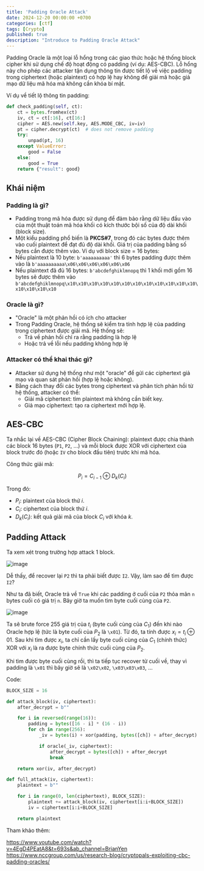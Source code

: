 ```yaml
---
title: 'Padding Oracle Attack'
date: 2024-12-20 00:00:00 +0700
categories: [ctf]
tags: [Crypto]
published: true
description: "Introduce to Padding Oracle Attack"
---
```


Padding Oracle là một loại lỗ hổng trong các giao thức hoặc hệ thống block cipher khi sử dụng chế độ hoạt động có padding (ví dụ: AES-CBC). Lỗ hổng này cho phép các attacker tận dụng thông tin được tiết lộ về việc padding trong ciphertext (hoặc plaintext) có hợp lệ hay không để giải mã hoặc giả mạo dữ liệu mã hóa mà không cần khóa bí mật.

Ví dụ về tiết lộ thông tin padding:
```python
def check_padding(self, ct):
    ct = bytes.fromhex(ct)
    iv, ct = ct[:16], ct[16:]
    cipher = AES.new(self.key, AES.MODE_CBC, iv=iv)
    pt = cipher.decrypt(ct)  # does not remove padding
    try:
        unpad(pt, 16)
    except ValueError:
        good = False
    else:
        good = True
    return {"result": good}
```

## Khái niệm
### Padding là gì?
- Padding trong mã hóa được sử dụng để đảm bảo rằng dữ liệu đầu vào của một thuật toán mã hóa khối có kích thước bội số của độ dài khối (block size).
- Một kiểu padding phổ biến là **PKCS#7**, trong đó các bytes được thêm vào cuối plaintext để đạt đủ độ dài khối. Giá trị của padding bằng số bytes cần được thêm vào.
Ví dụ với block size = 16 bytes:
- Nếu plaintext là 10 byte: `b'aaaaaaaaaa'` thì 6 bytes padding được thêm vào là `b'aaaaaaaaaa\x06\x06\x06\x06\x06\x06`
- Nếu plaintext đã đủ 16 bytes: `b'abcdefghiklmnopq` thì 1 khối mới gồm 16 bytes sẽ được thêm vào `b'abcdefghiklmnopq\x10\x10\x10\x10\x10\x10\x10\x10\x10\x10\x10\x10\x10\x10\x10\x10`

### Oracle là gì?
- "Oracle" là một phản hồi có ích cho attacker
- Trong Padding Oracle, hệ thống sẽ kiểm tra tính hợp lệ của padding trong ciphertext được giải mã. Hệ thống sẽ:
    - Trả về phản hồi chỉ ra rằng padding là hợp lệ
    - Hoặc trả về lỗi nếu padding không hợp lệ

### Attacker có thể khai thác gì?
- Attacker sử dụng hệ thống như một "oracle" để gửi các ciphertext giả mạo và quan sát phản hồi (hợp lệ hoặc không).
- Bằng cách thay đổi các bytes trong ciphertext và phân tích phản hồi từ hệ thống, attacker có thể:
    - Giải mã ciphertext: tìm plaintext mà không cần biết key.
    - Giả mạo ciphertext: tạo ra ciphertext mới hợp lệ.

## AES-CBC

Ta nhắc lại về AES-CBC (Cipher Block Chaining): plaintext được chia thành các block 16 bytes (`P1`, `P2`, ...) và mỗi block được XOR với ciphertext của block trước đó (hoặc `IV` cho block đầu tiên) trước khi mã hóa.

Công thức giải mã:

$$
P_i = C_{i-1} \oplus D_k(C_i)
$$

Trong đó:
- $P_i$: plaintext của block thứ $i$.
- $C_i$: ciphertext của block thứ $i$.
- $D_k(C_i)$: kết quả giải mã của block $C_i$ với khóa $k$.

## Padding Attack
Ta xem xét trong trường hợp attack 1 block.

![image](https://hackmd.io/_uploads/ByxFXQHOyl.png)

Dễ thấy, để recover lại `P2` thì ta phải biết được `I2`.
Vậy, làm sao để tìm được `I2`?

Như ta đã biết, Oracle trả về `True` khi các padding ở cuối của `P2` thỏa mãn `n` bytes cuối có giá trị `n`. Bây giờ ta muốn tìm byte cuối cùng của `P2`.

![image](https://hackmd.io/_uploads/ByplIXS_Jx.png)

Ta sẽ brute force 255 giá trị của $t_i$ (byte cuối cùng của $C_1$) đến khi nào Oracle hợp lệ (tức là byte cuối của $P_2$ là `\x01`). Từ đó, ta tính được $x_i = t_i \oplus 01$. Sau khi tìm được $x_i$, ta chỉ cần lấy byte cuối cùng của $C_1$ (chính thức) XOR với $x_i$ là ra được byte chính thức cuối cùng của $P_2$.

Khi tìm được byte cuối cùng rồi, thì ta tiếp tục recover từ cuối về, thay vì padding là `\x01` thì bây giờ sẽ là `\x02\x02`, `\x03\x03\x03`, ...

Code:
```python
BLOCK_SIZE = 16

def attack_block(iv, ciphertext):
    after_decrypt = b""

    for i in reversed(range(16)):
        padding = bytes([16 - i] * (16 - i))
        for ch in range(256):
            _iv = bytes(i) + xor(padding, bytes([ch]) + after_decrypt)

            if oracle(_iv, ciphertext):
                after_decrypt = bytes([ch]) + after_decrypt
                break

    return xor(iv, after_decrypt)

def full_attack(iv, ciphertext):
    plaintext = b""

    for i in range(0, len(ciphertext), BLOCK_SIZE):
        plaintext += attack_block(iv, ciphertext[i:i+BLOCK_SIZE])
        iv = ciphertext[i:i+BLOCK_SIZE]

    return plaintext
```


Tham khảo thêm:

https://www.youtube.com/watch?v=4EgD4PEatA8&t=693s&ab_channel=BrianYen
https://www.nccgroup.com/us/research-blog/cryptopals-exploiting-cbc-padding-oracles/